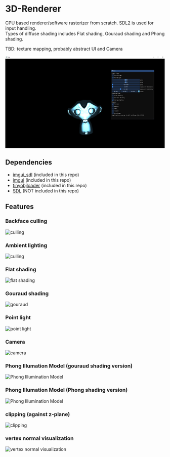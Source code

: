# 3D-Renderer
CPU based renderer/software rasterizer from scratch. SDL2 is used for input handling.  
Types of diffuse shading includes Flat shading, Gouraud shading and Phong shading.  

TBD: texture mapping, probably abstract UI and Camera

<img src="3D Renderer/images/application.png">

## Dependencies
<ul>
  <li><a href="https://github.com/Tyyppi77/imgui_sdl">imgui_sdl</a> (included in this repo)</li>  
  <li><a href="https://github.com/ocornut/imgui">imgui</a> (included in this repo)</li>  
  <li><a href="https://github.com/tinyobjloader/tinyobjloader">tinyobjloader</a> (included in this repo)</li>  
  <li><a href="https://www.libsdl.org/">SDL</a> (NOT included in this repo)</li>  
</ul>


   

## Features  
### Backface culling
![culling](https://media.giphy.com/media/XnzGzm2Z0fngWABdeu/giphy.gif)  

### Ambient lighting
![culling](https://media.giphy.com/media/jyVYb2JfIiWFmQpnn3/giphy.gif)  

### Flat shading
![flat shading](https://media.giphy.com/media/LnGicmDbDdRfQ0PXO3/giphy.gif)  
  
### Gouraud shading  
![gouraud](https://media.giphy.com/media/knUtumgXfeUb8K3G1L/giphy.gif)  
  
### Point light
![point light](https://media.giphy.com/media/oZsnM9ulz8tVF46Jhf/giphy.gif)  

### Camera
![camera](https://media.giphy.com/media/kT4xHDkF1O5RAE8mFL/giphy.gif)  

### Phong Illumation Model (gouraud shading version)
![Phong Illumination Model](https://media.giphy.com/media/RlaeNoANQeAYzCNUwz/giphy.gif)

### Phong Illumation Model (Phong shading version)
![Phong Illumination Model](https://media.giphy.com/media/0ezNDQTYwnPbLdOO3V/giphy.gif)

### clipping (against z-plane) 
![clipping](https://media.giphy.com/media/XENJ19jfaOJDdhAUr8/giphy.gif)

### vertex normal visualization
![vertex normal visualization](https://media.giphy.com/media/b0U2WqtB0VoKSKwmzD/giphy.gif)

